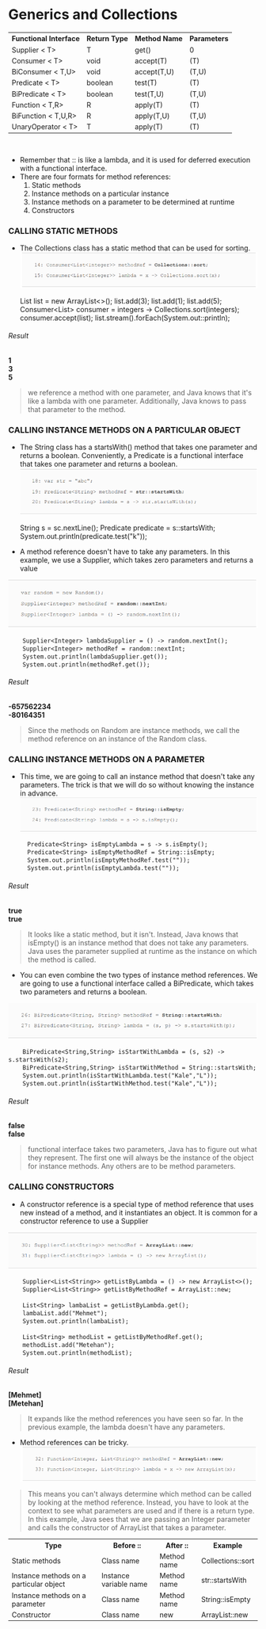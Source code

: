 # Generics and Collections
<div align="center">
<table>
<th>Functional Interface</th>
<th>Return Type</th>
<th>Method Name</th>
<th>Parameters</th>
<tr>
<td>Supplier &lt T&gt </td>
<td>T</td>
<td>get()</td>
<td>0</td>
</tr>

<tr>
<td>Consumer &lt T&gt </td>
<td>void</td>
<td>accept(T)</td>
<td>(T)</td>
</tr>

<tr>
<td>BiConsumer &lt T,U&gt </td>
<td>void</td>
<td>accept(T,U)</td>
<td>(T,U)</td>
</tr>
<tr>
<td>Predicate &lt T&gt </td>
<td>boolean</td>
<td>test(T)</td>
<td>(T)</td>
</tr>

<tr>
<td>BiPredicate &lt T&gt </td>
<td>boolean</td>
<td>test(T,U)</td>
<td>(T,U)</td>
</tr>

<tr>
<td>Function &lt T,R&gt </td>
<td>R</td>
<td>apply(T)</td>
<td>(T)</td>
</tr>
<tr>
<td>BiFunction &lt T,U,R&gt </td>
<td>R</td>
<td>apply(T,U)</td>
<td>(T,U)</td>
</tr>
<tr>
<td>UnaryOperator &lt T&gt </td>
<td>T</td>
<td>apply(T)</td>
<td>(T)</td>
</tr>


</table>
</div>

<br>

* Remember that :: is like a lambda, and it is used for
deferred execution with a functional interface.
* There are four formats for method references: 
  1) Static methods
  2) Instance methods on a particular instance 
  3) Instance methods on a parameter to be determined at runtime 
  4) Constructors 

### CALLING STATIC METHODS
* The Collections class has a static method that can be used for
  sorting.
![img.png](img.png)
    

    List<Integer> list = new ArrayList<>();
    list.add(3);
    list.add(1);
    list.add(5);
    Consumer<List<Integer>> consumer = integers -> Collections.sort(integers);
    consumer.accept(list);
    list.stream().forEach(System.out::println);
###### Result
**1\
3\
5**


> we reference a method with one parameter, and
Java knows that it's like a lambda with one parameter.
Additionally, Java knows to pass that parameter to the method.

### CALLING INSTANCE METHODS ON A PARTICULAR OBJECT
* The String class has a startsWith() method that takes one
  parameter and returns a boolean. Conveniently, a Predicate is a
  functional interface that takes one parameter and returns a
  boolean.
![img_1.png](img_1.png)


    String s = sc.nextLine();
    Predicate<String> predicate = s::startsWith;
    System.out.println(predicate.test("k"));

* A method reference doesn't have to take any parameters. In
  this example, we use a Supplier, which takes zero parameters
  and returns a value

![img_2.png](img_2.png)


        Supplier<Integer> lambdaSupplier = () -> random.nextInt();
        Supplier<Integer> methodRef = random::nextInt;
        System.out.println(lambdaSupplier.get());
        System.out.println(methodRef.get());
###### Result
**-657562234\
-80164351**

> Since the methods on Random are instance methods, we call the
method reference on an instance of the Random class.

### CALLING INSTANCE METHODS ON A PARAMETER
* This time, we are going to call an instance method that doesn't
  take any parameters. The trick is that we will do so without
  knowing the instance in advance.
![img_3.png](img_3.png)

        Predicate<String> isEmptyLambda = s -> s.isEmpty();
        Predicate<String> isEmptyMethodRef = String::isEmpty;
        System.out.println(isEmptyMethodRef.test(""));
        System.out.println(isEmptyLambda.test(""));

###### Result
**true\
true**

> It looks like a static method, but it isn't. Instead, Java
knows that isEmpty() is an instance method that does not take
any parameters. Java uses the parameter supplied at runtime
as the instance on which the method is called.

* You can even combine the two types of instance method
  references. We are going to use a functional interface called a
  BiPredicate, which takes two parameters and returns a
  boolean.

![img_4.png](img_4.png)

        BiPredicate<String,String> isStartWithLambda = (s, s2) -> s.startsWith(s2);
        BiPredicate<String,String> isStartWithMethod = String::startsWith;
        System.out.println(isStartWithLambda.test("Kale","L"));
        System.out.println(isStartWithMethod.test("Kale","L"));

###### Result
**false\
false**

> functional interface takes two parameters, Java has to
figure out what they represent. The first one will always be the
instance of the object for instance methods. Any others are to
be method parameters.

### CALLING CONSTRUCTORS
* A constructor reference is a special type of method reference
  that uses new instead of a method, and it instantiates an object.
  It is common for a constructor reference to use a Supplier

![img_5.png](img_5.png)

        Supplier<List<String>> getListByLambda = () -> new ArrayList<>();
        Supplier<List<String>> getListByMethodRef = ArrayList::new;

        List<String> lambaList = getListByLambda.get();
        lambaList.add("Mehmet");
        System.out.println(lambaList);

        List<String> methodList = getListByMethodRef.get();
        methodList.add("Metehan");
        System.out.println(methodList);

###### Result
**[Mehmet]\
[Metehan]**


> It expands like the method references you have seen so far. In
the previous example, the lambda doesn't have any parameters.


* Method references can be tricky.
![img_6.png](img_6.png)


    

> This means you can't always determine which method can be
called by looking at the method reference. Instead, you have to
look at the context to see what parameters are used and if there
is a return type. In this example, Java sees that we are passing
an Integer parameter and calls the constructor of ArrayList
that takes a parameter.

<div align="center">
<table>
<th>Type</th>
<th>Before ::</th>
<th>After ::</th>
<th>Example</th>

<tr>
<td>Static methods </td>
<td>Class name</td>
<td>Method name</td>
<td>Collections::sort</td>
</tr>

<tr>
<td>Instance methods on a particular object</td>
<td>Instance variable name </td>
<td>Method name</td>
<td>str::startsWith</td>
</tr>

<tr>
<td>Instance methods on a parameter </td>
<td>Class name</td>
<td>Method name</td>
<td>String::isEmpty</td>
</tr>
<tr>
<td>Constructor</td>
<td>Class name</td>
<td>new</td>
<td>ArrayList::new</td>
</tr>


</table>
</div>

<br>

